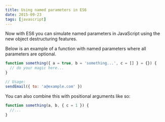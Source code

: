 ```yaml
---
title: Using named parameters in ES6
date: 2015-09-23
tags: [javascript]
---
```


Now with ES6 you can simulate named parameters in JavaScript using the new object destructuring features.

Below is an example of a function with named parameters where all parameters are optional.

```js
function something({ a = true, b = 'something...', c = [] } = {}) {
  // do your magic here...
}

// Usage:
sendEmail({ to: 'a@example.com' })
```

You can also combine this with positional arguments like so:

```js
function something(a, b, { c = 1 }) {
  //...
}
```
